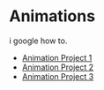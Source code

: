 # Animations

i google how to.

- [Animation Project 1](https://www.instagram.com/p/C0ORkS6qO4G/)
- [Animation Project 2](link-to-animation2)
- [Animation Project 3](link-to-animation3)

